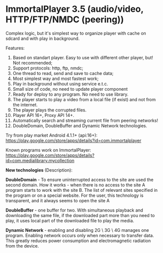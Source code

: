 ImmortalPlayer 3.5 (audio/video, HTTP/FTP/NMDC (peering))
==============

Complex logic, but it's simplest way to organize player with cache on sdcard and with play in background.

Features:

1. Based on standart player. Easy to use with different other player, but! Not recommended;
2. Support protocols: http, ftp, nmdc;
3. One thread to read, send and save to cache data;
4. Most simplest way and most fastest work;
5. Play in background without using service e.t.c.
6. Small size of code, no need to update player component
7. Ready for deploy to any program. No need to use library.
8. The player starts to play a video from a local file (if exist) and not from the internet.
9. The player plays the corrupted files.
10. Player API 16+, Proxy API 14+.
11. Automatically search and streaming current file from peering networks!
12. DoubleDomain, DoubleBuffer and Dynamic Network technologies.

Try from play market Android 4.1.1+ (api:16+): https://play.google.com/store/apps/details?id=com.immortalplayer

Known programs work on ImmortalPlayer:
https://play.google.com/store/apps/details?id=com.medialibrary.mycollection

<b>New technologies</b> (Description):

<b>DoubleDomain</b> - To ensure uninterrupted access to the site are used the second domain. 
How it works - when there is no access to the site A program starts to work with the site B. The list of relevant sites specified in the program or on a special website. For the user, this technology is transparent, and it always seems to open the site A

<b>DoubleBuffer</b> - one buffer for two. With simultaneous playback and downloading the same file, if the downloaded part more than you need to play, it uses local part of the downloaded file to play the media.

<b>Dynamic Network</b> - enabling and disabling 2G \ 3G \ 4G manages one program. Enabling network occurs only when necessary to transfer data. This greatly reduces power consumption and electromagnetic radiation from the device.
